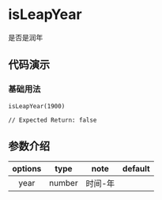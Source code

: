 # isLeapYear

是否是润年

## 代码演示

### 基础用法

```
isLeapYear(1900)

// Expected Return: false
```

## 参数介绍

| options |  type  |  note   | default |
| :-----: | :----: | :-----: | :-----: |
|  year   | number | 时间-年 |         |
